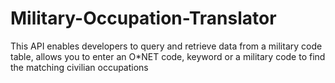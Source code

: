 # Military-Occupation-Translator
This API enables developers to query and retrieve data from a military code table, allows you to enter an O*NET code, keyword or a military code to find the matching civilian occupations
